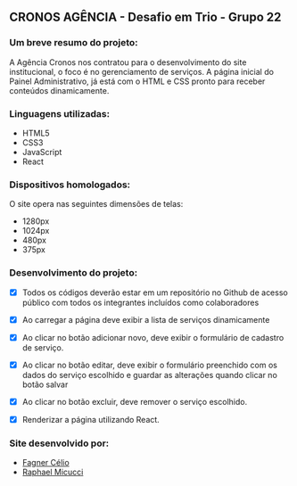 ## CRONOS AGÊNCIA - Desafio em Trio - Grupo 22

### Um breve resumo do projeto: 
A Agência Cronos nos contratou para o desenvolvimento do site institucional, o foco é no gerenciamento de serviços. A página inicial do Painel Administrativo, já está com o HTML e CSS pronto para receber conteúdos dinamicamente. 

### Linguagens utilizadas:
- HTML5
- CSS3
- JavaScript
- React

### Dispositivos homologados:
O site opera nas seguintes dimensões de telas:
- 1280px 
- 1024px
- 480px
- 375px


### Desenvolvimento do projeto:
- [x] Todos os códigos deverão estar em um repositório no Github de acesso público com todos os integrantes incluídos como colaboradores
- [x] Ao carregar a página deve exibir a lista de serviços dinamicamente
- [x] Ao clicar no botão adicionar novo, deve exibir o formulário de cadastro de serviço.
- [x] Ao clicar no botão editar, deve exibir o formulário preenchido com os dados do serviço escolhido e guardar as alterações quando clicar no botão salvar
- [x] Ao clicar no botão excluir, deve remover o serviço escolhido.
- [x] Renderizar a página utilizando React.


### Site desenvolvido por:

- [Fagner Célio](https://github.com/fagnertri)
- [Raphael Micucci](https://github.com/raphaelmicucci)